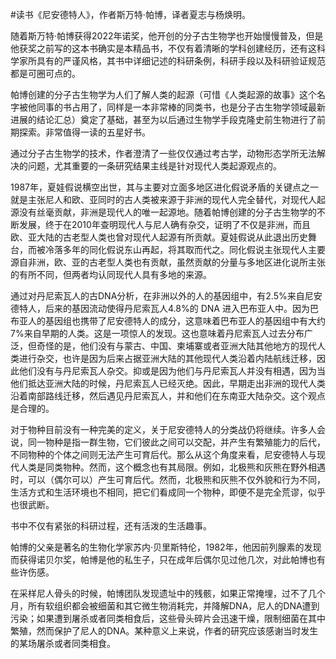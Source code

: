 #读书《尼安德特人》，作者斯万特·帕博，译者夏志与杨焕明。

随着斯万特·帕博获得2022年诺奖，他开创的分子古生物学也开始慢慢普及，但是他获奖之前写的这本书确实是本精品书，不仅有着清晰的学科创建经历，还有这科学家所具有的严谨风格，其书中详细记述的科研条例，科研手段以及科研验证规范都是可圈可点的。

帕博创建的分子古生物学为人们了解人类的起源（可惜《人类起源的故事》这个名字被他同事的书占用了，同样是一本非常棒的同类书，也是分子古生物学领域最新进展的结论汇总）奠定了基础，甚至为以后通过生物学手段克隆史前生物进行了前期探索。非常值得一读的五星好书。

通过分子古生物学的技术，作者澄清了一些仅仅通过考古学，动物形态学所无法解决的问题，尤其重要的一条研究结果主线是针对现代人类起源观点的。

1987年，夏娃假说横空出世，其与主要对立面多地区进化假说矛盾的关键点之一就是主张尼人和欧、亚同时的古人类被来源于非洲的现代人完全替代，对现代人起源没有丝毫贡献，非洲是现代人的唯一起源地。随着帕博创建的分子古生物学的不断发展，终于在2010年查明现代人与尼人确有杂交，证明了不仅是非洲，而且欧、亚大陆的古老型人类也曾对现代人起源有所贡献。夏娃假说从此退出历史舞台，而被冷落多年的同化假说东山再起，将其取而代之。同化假说主张现代人主要源自非洲，欧、亚的古老型人类也有贡献，虽然贡献的分量与多地区进化说所主张的有所不同，但两者均认同现代人具有多地的来源。

通过对丹尼索瓦人的古DNA分析，在非洲以外的人的基因组中，有2.5%来自尼安德特人，后来的基因流动使得丹尼索瓦人4.8%的 DNA 进入巴布亚人中。因为巴布亚人的基因组也携带了尼安德特人的成分，这意味着巴布亚人的基因组中有大约7%来自早期的人类。这是一项惊人的发现。这也意味着丹尼索瓦人过去分布广泛，但奇怪的是，他们没有与蒙古、中国、柬埔寨或者亚洲大陆其他地方的现代人类进行杂交，也许是因为后来占据亚洲大陆的其他现代人类沿着内陆航线迁移，因此他们没有与丹尼索瓦人杂交。抑或是因为他们与丹尼索瓦人并没有相遇，因为当他们抵达亚洲大陆的时候，丹尼索瓦人已经灭绝。因此，早期走出非洲的现代人类沿着南部路线迁移，然后遇见丹尼索瓦人，并和他们在东南亚大陆杂交。这个观点是合理的。

对于物种目前没有一种完美的定义，关于尼安德特人的分类战仍将继续。许多人会说，同一物种是指一群生物，它们彼此之间可以交配，并产生有繁殖能力的后代，不同物种的个体之间则无法产生可育后代。那么从这个角度来看，尼安德特人与现代人类是同类物种。然而，这个概念也有其局限。例如，北极熊和灰熊在野外相遇时，可以（偶尔可以）产生可育后代。然而，北极熊和灰熊不仅外貌和行为不同，生活方式和生活环境也不相同，把它们看成同一个物种，即便不是完全荒谬，似乎也很武断。

书中不仅有紧张的科研过程，还有活泼的生活趣事。

帕博的父亲是著名的生物化学家苏内·贝里斯特伦，1982年，他因前列腺素的发现而获得诺贝尔奖，帕博是他的私生子，只在成年后偶尔见过他几次，对此帕博也有些许伤感。

在采样尼人骨头的时候，帕博团队发现遗址中的残骸，如果正常掩埋，过不了几个月，所有软组织都会被细菌和其它微生物消耗完，并降解DNA，尼人的DNA遭到污染；如果遭到屠杀或者同类相食后，这些骨头碎片会迅速干燥，限制细菌在其中繁殖，然而保护了尼人的DNA。某种意义上来说，作者的研究应该感谢当时发生的某场屠杀或者同类相食。